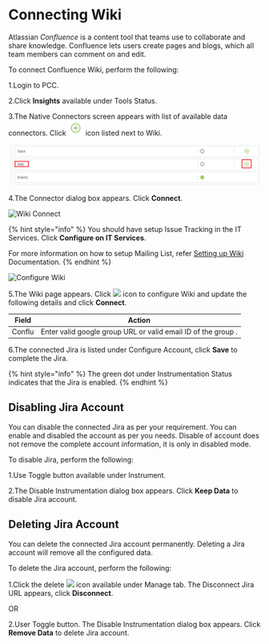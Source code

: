 # Connecting Wiki

Atlassian _Confluence_ is a content tool that teams use to collaborate and share knowledge. Confluence lets users create pages and blogs, which all team members can comment on and edit.

To connect Confluence Wiki, perform the following:

1.Login to PCC.

2.Click **Insights** available under Tools Status.

3.The Native Connectors screen appears with list of available data connectors. Click ![](../../../.gitbook/assets/Connect.png) icon listed next to Wiki.

![Wiki](../../../.gitbook/assets/Wiki.png)

4.The Connector dialog box appears. Click **Connect**.

![Wiki Connect](../../../.gitbook/assets/Wiki\_Conct.png)

{% hint style="info" %}
You should have setup Issue Tracking in the IT Services. Click **Configure on IT Services**.

For more information on how to setup Mailing List, refer [Setting up Wiki](https://docs.linuxfoundation.org/lfx/project-control-center-pre-release/it-services-for-a-project/setting-up-wiki) Documentation.
{% endhint %}

![Configure Wiki](../../../.gitbook/assets/Wiki\_Confg.png)

5.The Wiki page appears. Click ![](<../../../.gitbook/assets/Con\_Icon (1).png>) icon to configure Wiki and update the following details and click **Connect**.

| Field  | Action                                                        |
| ------ | ------------------------------------------------------------- |
| Conflu | Enter valid google group URL or valid email ID of the group . |

6.The connected Jira is listed under Configure Account, click **Save** to complete the Jira.

{% hint style="info" %}
The green dot under Instrumentation Status indicates that the Jira is enabled.
{% endhint %}

## Disabling Jira Account

You can disable the connected Jira as per your requirement. You can enable and disabled the account as per you needs. Disable of account does not remove the complete account information, it is only in disabled mode.

To disable Jira, perform the following:

1.Use Toggle button available under Instrument.

2.The Disable Instrumentation dialog box appears. Click **Keep Data** to disable Jira account.

## Deleting Jira Account

You can delete the connected Jira account permanently. Deleting a Jira account will remove all the configured data.

To delete the Jira account, perform the following:

1.Click the delete ![](../../../.gitbook/assets/Delete\_Icon.png) icon available under Manage tab. The Disconnect Jira URL appears, click **Disconnect**.

OR

2.User Toggle button. The Disable Instrumentation dialog box appears. Click **Remove Data** to delete Jira account.
